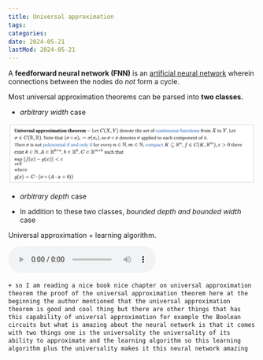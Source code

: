 ```yaml
---
title: Universal approximation
tags:
categories:
date: 2024-05-21
lastMod: 2024-05-21
---
```

A **feedforward neural network (FNN)** is an [artificial neural network](https://www.wikiwand.com/en/Artificial_neural_network) wherein connections between the nodes do *not* form a cycle.

Most universal approximation theorems can be parsed into **two classes.**

  + *arbitrary width* case

![Screenshot 2023-06-14 at 4.06.06 PM.png](/assets/screenshot_2023-06-14_at_4.06.06_pm_1686738971547_0.png)

  + *arbitrary depth* case

  + In addition to these two classes, *bounded depth and bounded width* case

Universal approximation + learning algorithm.

![🪵 Neural network.m4a](/assets/🪵_neural_network_1704987504697_0.m4a)


    + so I am reading a nice book nice chapter on universal approximation theorem the proof of the universal approximation theorem here at the beginning the author mentioned that the universal approximation theorem is good and cool thing but there are other things that has this capability of universal approximation for example the Boolean circuits but what is amazing about the neural network is that it comes with two things one is the universality the universality of its ability to approximate and the learning algorithm so this learning algorithm plus the universality makes it this neural network amazing




